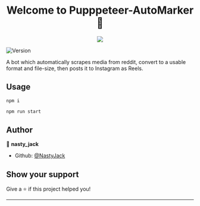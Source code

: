<h1 align="center">Welcome to Pupppeteer-AutoMarker 👋</h1>

<p align="center">
  <img src="https://github.com/NastyJack/IG_BOT/assets/44137857/808668d4-1490-474d-b9bf-98a3ddbd0a52" />
</p>

<p>
  <img alt="Version" src="https://img.shields.io/badge/version-1.0.0-blue.svg?cacheSeconds=2592000" />
</p>

A bot which automatically scrapes media from reddit, convert to a usable format and file-size, then posts it to Instagram as Reels.

## Usage

```sh
npm i
```

```sh
npm run start
```

## Author

👤 **nasty_jack**

* Github: [@NastyJack](https://github.com/NastyJack)

## Show your support

Give a ⭐️ if this project helped you!

***
